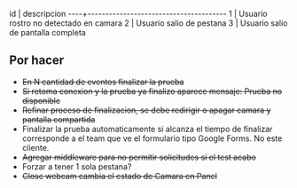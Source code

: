 id | descripcion
----+---------------------------------------
1 | Usuario rostro no detectado en camara
2 | Usuario salio de pestana
3 | Usuario salio de pantalla completa

## Por hacer

- ~~En N cantidad de eventos finalizar la prueba~~
- ~~Si retoma conexion y la prueba ya finalizo aparece mensaje: Prueba no disponible~~
- ~~Refinar proceso de finalizacion, se debe redirigir o apagar camara y pantalla compartida~~
- Finalizar la prueba automaticamente si alcanza el tiempo de finalizar corresponde a el team que ve el formulario tipo Google Forms. No este cliente.
- ~~Agregar middleware para no permitir solicitudes si el test acabo~~
- Forzar a tener 1 sola pestana?
- ~~Close webcam cambia el estado de Camara en Panel~~
